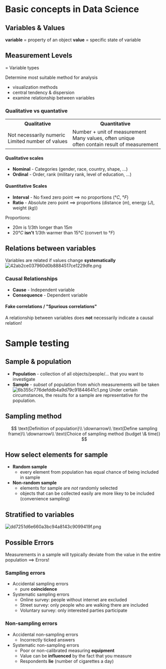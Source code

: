 # Basic concepts in Data Science
## Variables & Values
**variable** = property of an object
**value** = specific state of variable
## Measurement Levels
= Variable types

Determine most suitable method for analysis
- visualization methods
- central tendency & dispersion
- examine relationship between variables
### Qualitative vs quantative
<table>
<tr><th>Qualitative</th><th>Quantitative</th></tr>
<tr><td>Not necessarily numeric<br>Limited number of values</td><td>Number + unit of measurement<br>Many values, often unique<br>often contain result of measurement</td></tr>
</table>

#### Qualitative scales
- **Nominal** - Categories
  (gender, race, country, shape, ...)
- **Ordinal** - Order, rank
  (military rank, level of education, ...)
#### Quantitative Scales
- **Interval** - No fixed zero point $\implies$ no proportions
  ($°C$, $°F$)
- **Ratio** - Absolute zero point $\implies$ proportions
  (distance ($m$), energy ($J$), weight ($kg$))
  
Proportions:
- $20m$ is $1/3$th longer than $15m$
- $20°C$ **isn't** $1/3$th warmer than $15°C$ (convert to $°F$)
## Relations between variables
Variables are related if values change **systematically**
![42ab2ce037960d0b8884517ce1229dfe.png](:/97c7fd99fcdb45b1bc923cedef36f743)
### Causal Relationships
- **Cause** - Independent variable
- **Consequence** - Dependent variable
#### Fake correlations / "Spurious correlations"
A relationship between variables does **not** necessarily indicate a causal relation!
# Sample testing
## Sample & population
- **Population** - collection of all objects/people/... that you want to investigate
- **Sample** - *subset* of population from which measurements will be taken
![6b355c776defddb4a9d79c91844641c1.png](:/b5d30f0bc270443e9e52efbdf769b393)
Under certain circumstances, the results for a sample are representative for the population.
## Sampling method
$$
\text{Definition of population}\\
\downarrow\\
\text{Define sampling frame}\\
\downarrow\\
\text{Choice of sampling method (budget \& time)}
$$
## How select elements for sample
- **Random sample** 
  - every element from population has equal chance of being included in sample
- **Non-random sample**
  - elements for sample are *not* randomly selected
  - objects that can be collected easily are more likey to be included (convenience sampling)
## Stratified to variables
![dd7251d6e660a3bc94a8143c9099419f.png](:/8339f62da3e340f5bab10c21bccfc939)
## Possible Errors
Measurements in a sample will typically deviate from the value in the entire population $\implies$ Errors!
### Sampling errors
- Accidental sampling errors
	- pure **coincidence**
- Systematic sampling errors
	- Online survey: people without internet are excluded
	- Street survey: only people who are walking there are included
	- Voluntary survey: only interested parties participate
### Non-sampling errors
- Accidental non-sampling errors
	- Incorrectly ticked answers
- Systematic non-sampling errors
	- Poor or non-calibrated measuring **equipment**
	- Value can be **influenced** by the fact that you measure
	- Respondents **lie** (number of cigarettes a day)

